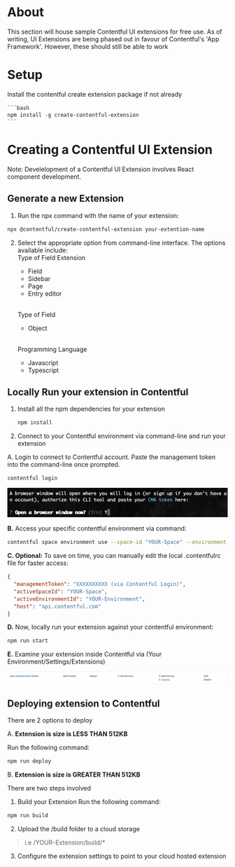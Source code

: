 # About

This section will house sample Contentful UI extensions for free use. As of writing, UI Extensions are being phased out in favour of Contentful's 'App Framework'. However, these should still be able to work

# Setup

Install the contentful create extension package if not already

    ```bash
    npm install -g create-contentful-extension
    ```

# Creating a Contentful UI Extension

Note: Develelopment of a Contentful UI Extension involves React component development.

## Generate a new Extension

1. Run the npx command with the name of your extension:
```bash
npx @contentful/create-contentful-extension your-extention-name
```

2. Select the appropriate option from command-line interface. The options available include:<br/>
    Type of Field Extension
    - Field
    - Sidebar
    - Page
    - Entry editor
    <br/>

    Type of Field
    - Object
    <br/>

    Programming Language
    - Javascript
    - Typescript

## Locally Run your extension in Contentful
 
 1. Install all the npm dependencies for your extension

    ```bash
    npm install
    ```

2. Connect to your Contentful environment via command-line and run your extension

 A. Login to connect to Contentful account. Paste the management token into the command-line once prompted.

```bash
contentful login
```

![image](/assets/command-line-images/contentful-login-command.png)

<b>B.</b> Access your specific contentful environment via command:

```bash
contentful space environment use --space-id "YOUR-Space" --environment-id "YOUR-Environment" 
```

<b>C. Optional:</b> To save on time, you can manually edit the local .contentfulrc file for faster access:

```json
{
  "managementToken": "XXXXXXXXXX (via Contentful Login)",
  "activeSpaceId": "YOUR-Space",
  "activeEnvironmentId": "YOUR-Environment",
  "host": "api.contentful.com"
}
```
<b>D.</b> Now, locally run your extension against your contentful environment:
   ```bash
   npm run start
   ``` 

<b>E.</b> Examine your extension inside Contentful via (Your Environment/Settings/Extensions)

![image](./assets/contentful-self-hosted-extension.png)


## Deploying extension to Contentful

There are 2 options to deploy

A. <b>Extension is size is LESS THAN 512KB</b>

Run the following command:
```bash
npm run deploy
```

B. <b>Extension is size is GREATER THAN 512KB</b>

There are two steps involved

1. Build your Extension
Run the following command:
```bash
npm run build
```

2. Upload the /build folder to a cloud storage

> i.e /YOUR-Extension/build/*

3. Configure the extension settings to point to your cloud hosted extension

